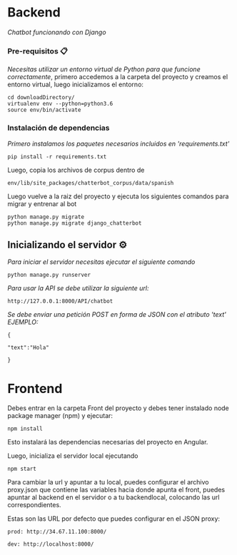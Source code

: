 # Backend

_Chatbot funcionando con Django_


### Pre-requisitos 📋

_Necesitas utilizar un entorno virtual de Python para que funcione correctamente_, primero accedemos a la carpeta del proyecto y creamos el entorno virtual, luego inicializamos el entorno:

```
cd downloadDirectory/
virtualenv env --python=python3.6
source env/bin/activate
```

### Instalación  de dependencias

_Primero instalamos los paquetes necesarios incluidos en 'requirements.txt'_

```
pip install -r requirements.txt
```

Luego, copia los archivos de corpus dentro de 

```
env/lib/site_packages/chatterbot_corpus/data/spanish
```

Luego vuelve a la raiz del proyecto y ejecuta los siguientes comandos para migrar y entrenar al bot

```
python manage.py migrate
python manage.py migrate django_chatterbot
```



## Inicializando el servidor ⚙️

_Para iniciar el servidor necesitas ejecutar el siguiente comando_
```
python manage.py runserver
```
_Para usar la API se debe utilizar la siguiente url:_
```
http://127.0.0.1:8000/API/chatbot
```
_Se debe enviar una petición POST en forma de JSON con el atributo 'text'_
_EJEMPLO:_

```
{

"text":"Hola"
    
}
```

# Frontend

Debes entrar en la carpeta Front del proyecto y debes tener instalado node package manager (npm) y ejecutar:

```
npm install
```

Esto instalará las dependencias necesarias del proyecto en Angular.

Luego, inicializa el servidor local ejecutando

```
npm start
```

Para cambiar la url y apuntar a tu local, puedes configurar el archivo proxy.json que contiene las variables hacia donde apunta el front, puedes apuntar al backend en el servidor o a tu backendlocal, colocando las url correspondientes.

Estas son las URL por defecto que puedes configurar en el JSON proxy:



```
prod: http://34.67.11.100:8000/

dev: http://localhost:8000/
```

